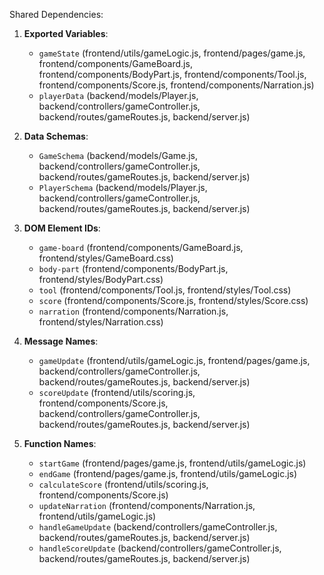 Shared Dependencies:

1. **Exported Variables**: 
   - `gameState` (frontend/utils/gameLogic.js, frontend/pages/game.js, frontend/components/GameBoard.js, frontend/components/BodyPart.js, frontend/components/Tool.js, frontend/components/Score.js, frontend/components/Narration.js)
   - `playerData` (backend/models/Player.js, backend/controllers/gameController.js, backend/routes/gameRoutes.js, backend/server.js)

2. **Data Schemas**: 
   - `GameSchema` (backend/models/Game.js, backend/controllers/gameController.js, backend/routes/gameRoutes.js, backend/server.js)
   - `PlayerSchema` (backend/models/Player.js, backend/controllers/gameController.js, backend/routes/gameRoutes.js, backend/server.js)

3. **DOM Element IDs**: 
   - `game-board` (frontend/components/GameBoard.js, frontend/styles/GameBoard.css)
   - `body-part` (frontend/components/BodyPart.js, frontend/styles/BodyPart.css)
   - `tool` (frontend/components/Tool.js, frontend/styles/Tool.css)
   - `score` (frontend/components/Score.js, frontend/styles/Score.css)
   - `narration` (frontend/components/Narration.js, frontend/styles/Narration.css)

4. **Message Names**: 
   - `gameUpdate` (frontend/utils/gameLogic.js, frontend/pages/game.js, backend/controllers/gameController.js, backend/routes/gameRoutes.js, backend/server.js)
   - `scoreUpdate` (frontend/utils/scoring.js, frontend/components/Score.js, backend/controllers/gameController.js, backend/routes/gameRoutes.js, backend/server.js)

5. **Function Names**: 
   - `startGame` (frontend/pages/game.js, frontend/utils/gameLogic.js)
   - `endGame` (frontend/pages/game.js, frontend/utils/gameLogic.js)
   - `calculateScore` (frontend/utils/scoring.js, frontend/components/Score.js)
   - `updateNarration` (frontend/components/Narration.js, frontend/utils/gameLogic.js)
   - `handleGameUpdate` (backend/controllers/gameController.js, backend/routes/gameRoutes.js, backend/server.js)
   - `handleScoreUpdate` (backend/controllers/gameController.js, backend/routes/gameRoutes.js, backend/server.js)